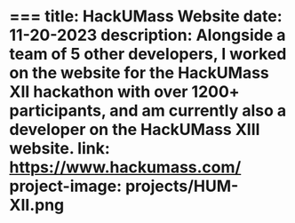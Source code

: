 === 
title: HackUMass Website
date: 11-20-2023
description: Alongside a team of 5 other developers, I worked on the website for the HackUMass XII hackathon with over 1200+ participants, and am currently also a developer on the HackUMass XIII website.
link: https://www.hackumass.com/
project-image: projects/HUM-XII.png
===